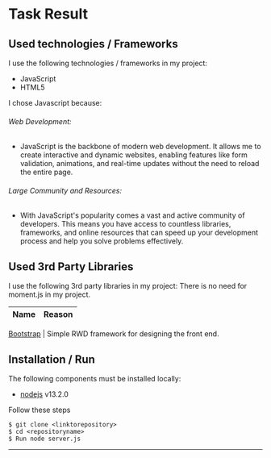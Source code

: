 
# Task Result

## Used technologies / Frameworks

I use the following technologies / frameworks in my project:

- JavaScript
- HTML5

I chose Javascript because:
###### Web Development: 
- JavaScript is the backbone of modern web development. It allows me to create interactive and dynamic websites, enabling features like form validation, animations, and real-time updates without the need to reload the entire page.
###### Large Community and Resources: 
- With JavaScript's popularity comes a vast and active community of developers. This means you have access to countless libraries, frameworks, and online resources that can speed up your development process and help you solve problems effectively.

## Used 3rd Party Libraries

I use the following 3rd party libraries in my project: 
There is no need for moment.js in my project.

Name | Reason
--- | ---

[Bootstrap](https://getbootstrap.com/) | Simple RWD framework for designing the front end.

## Installation / Run
The following components must be installed locally:

- [nodejs](https://nodejs.org/en/) v13.2.0


Follow these steps
```console
$ git clone <linktorepository>
$ cd <repositoryname>
$ Run node server.js
```
---